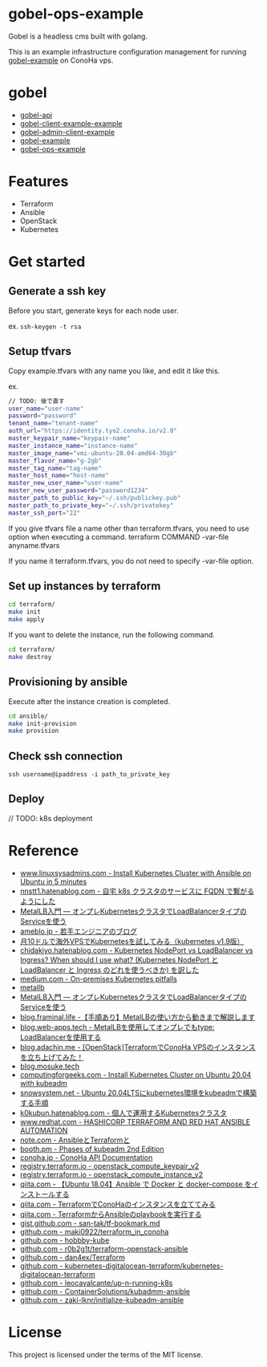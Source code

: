 # gobel-ops-example
Gobel is a headless cms built with golang.

This is an example infrastructure configuration management for running [gobel-example](https://github.com/bmf-san/gobel-example) on ConoHa vps.

# gobel
- [gobel-api](https://github.com/bmf-san/gobel-api)
- [gobel-client-example-example](https://github.com/bmf-san/gobel-client-example-example)
- [gobel-admin-client-example](https://github.com/bmf-san/gobel-admin-client-example)
- [gobel-example](https://github.com/bmf-san/gobel-example)
- [gobel-ops-example](https://github.com/bmf-san/gobel-ops-example)

# Features
- Terraform
- Ansible
- OpenStack
- Kubernetes

# Get started
## Generate a ssh key
Before you start, generate keys for each node user.

ex.
`ssh-keygen -t rsa`

## Setup tfvars
Copy example.tfvars with any name you like, and edit it like this.

ex.
```sh
// TODO: 後で直す
user_name="user-name"
password="password"
tenant_name="tenant-name"
auth_url="https://identity.tyo2.conoha.io/v2.0"
master_keypair_name="keypair-name"
master_instance_name="instance-name"
master_image_name="vmi-ubuntu-20.04-amd64-30gb"
master_flavor_name="g-2gb"
master_tag_name="tag-name"
master_host_name="host-name"
master_new_user_name="user-name"
master_new_user_password="password1234"
master_path_to_public_key="~/.ssh/publickey.pub"
master_path_to_private_key="~/.ssh/privatekey"
master_ssh_port="22"
```

If you give tfvars file a name other than terraform.tfvars, you need to use option when executing a command. terraform COMMAND -var-file anyname.tfvars

If you name it terraform.tfvars, you do not need to specify -var-file option.

## Set up instances by terraform
```sh
cd terraform/
make init
make apply
```

If you want to delete the instance, run the following command.

```sh
cd terraform/
make destroy
```

## Provisioning by ansible
Execute after the instance creation is completed.

```sh
cd ansible/
make init-provision
make provision
```

## Check ssh connection
`ssh username@ipaddress -i path_to_private_key`

## Deploy
// TODO: k8s deployment

# Reference
- [www.linuxsysadmins.com - Install Kubernetes Cluster with Ansible on Ubuntu in 5 minutes](https://www.linuxsysadmins.com/install-kubernetes-cluster-with-ansible/)
- [nnstt1.hatenablog.com - 自宅 k8s クラスタのサービスに FQDN で繋がるようにした](https://nnstt1.hatenablog.com/entry/2020/11/13/070000)
- [MetalLB入門 ― オンプレKubernetesクラスタでLoadBalancerタイプのServiceを使う](https://www.kaitoy.xyz/2020/10/31/metallb/#:~:text=MetalLB%E3%81%AF%E3%80%81%E3%81%82%E3%82%89%E3%81%8B%E3%81%98%E3%82%81%E6%8C%87%E5%AE%9A%E3%81%95%E3%82%8C,%E3%81%AE%E6%A9%9F%E5%99%A8%E3%81%AB%E5%91%A8%E7%9F%A5%E3%81%99%E3%82%8B%E3%80%82&text=MetalLB%E3%81%8CARP(IPv4)%E3%81%A8,%E3%82%92%E8%A7%A3%E6%B1%BA%E3%81%97%E3%81%A6%E3%81%8F%E3%82%8C%E3%82%8B%E3%80%82)
- [ameblo.jp - 若手エンジニアのブログ](https://ameblo.jp/bakery-diary/entry-12614040050.html)
- [月10ドルで海外VPSでKubernetesを試してみる（kubernetes v1.9版）](https://inajob.hatenablog.jp/entry/2018/02/28/%E6%9C%8810%E3%83%89%E3%83%AB%E3%81%A7%E6%B5%B7%E5%A4%96VPS%E3%81%A7Kubernetes%E3%82%92%E8%A9%A6%E3%81%97%E3%81%A6%E3%81%BF%E3%82%8B%EF%BC%88kubernetes_v1.9%E7%89%88%EF%BC%89)
- [chidakiyo.hatenablog.com - Kubernetes NodePort vs LoadBalancer vs Ingress? When should I use what? \(Kubernetes NodePort と LoadBalancer と Ingress のどれを使うべきか\) を訳した](https://chidakiyo.hatenablog.com/entry/2018/09/10/Kubernetes_NodePort_vs_LoadBalancer_vs_Ingress%3F_When_should_I_use_what%3F_\(Kubernetes_NodePort_%E3%81%A8_LoadBalancer_%E3%81%A8_Ingress_%E3%81%AE%E3%81%A9%E3%82%8C%E3%82%92%E4%BD%BF%E3%81%86)
- [medium.com - On-premises Kubernetes pitfalls](https://medium.com/makotows-blog/on-premise-kubernetes-pitfalls-2aa49e1a4c2c)
- [metallb](https://metallb.universe.tf/)
- [MetalLB入門 ― オンプレKubernetesクラスタでLoadBalancerタイプのServiceを使う](https://www.kaitoy.xyz/2020/10/31/metallb/)
- [blog.framinal.life -【手順あり】MetalLBの使い方から動きまで解説します](https://blog.framinal.life/entry/2020/04/16/022042)
- [blog.web-apps.tech - MetalLBを使用してオンプレでもtype: LoadBalancerを使用する](https://blog.web-apps.tech/type-loadbalancer_by_metallb/)
- [blog.adachin.me - [OpenStack]TerraformでConoHa VPSのインスタンスを立ち上げてみた！](https://blog.adachin.me/archives/10378)
- [blog.mosuke.tech](https://blog.mosuke.tech/entry/2019/03/26/terraform-integrated-with-ansible/)
- [computingforgeeks.com - Install Kubernetes Cluster on Ubuntu 20.04 with kubeadm](https://computingforgeeks.com/deploy-kubernetes-cluster-on-ubuntu-with-kubeadm/)
- [snowsystem.net - Ubuntu 20.04LTSにkubernetes環境をkubeadmで構築する手順](https://snowsystem.net/container/kubernetes/kubernetes-build-env/)
- [k0kubun.hatenablog.com - 個人で運用するKubernetesクラスタ](https://k0kubun.hatenablog.com/entry/kubernetes)
- [www.redhat.com - HASHICORP TERRAFORM AND RED HAT ANSIBLE AUTOMATION](https://www.redhat.com/cms/managed-files/pa-terraform-and-ansible-overview-f14774wg-201811-en.pdf)
- [note.com - AnsibleとTerraformと](https://note.com/santak/n/n22dbb35f6c01)
- [booth.pm - Phases of kubeadm 2nd Edition](https://booth.pm/ja/items/1730081)
- [conoha.jp - ConoHa API Documentation](https://www.conoha.jp/docs/)
- [registry.terraform.io - openstack_compute_keypair_v2](https://registry.terraform.io/providers/terraform-provider-openstack/openstack/latest/docs/resources/compute_keypair_v2)
- [registry.terraform.io - openstack_compute_instance_v2](https://registry.terraform.io/providers/terraform-provider-openstack/openstack/latest/docs/resources/compute_instance_v2)
- [qiita.com - 【Ubuntu 18.04】Ansible で Docker と docker-compose をインストールする](https://qiita.com/yukin01/items/dd1cfc07abefd6a13aa5)
- [qiita.com - TerraformでConoHaのインスタンスを立ててみる](https://qiita.com/kaminchu/items/d0776c381213d54a3a69)
- [qiita.com - TerraformからAnsibleのplaybookを実行する](https://qiita.com/hayaosato/items/ee0d6eabb7b3d0a22136)
- [gist.github.com - san-tak/tf-bookmark.md](https://gist.github.com/san-tak/9ef4d15eafb4c8a42af33ffa04464739)
- [github.com - maki0922/terraform_in_conoha](https://github.com/maki0922/terraform_in_conoha)
- [github.com - hobbby-kube](https://github.com/hobby-kube/provisioning)
- [github.com - r0b2g1t/terraform-openstack-ansible](https://github.com/r0b2g1t/terraform-openstack-ansible)
- [github.com - dan4ex/Terraform](https://github.com/dan4ex/Terraform)
- [github.com - kubernetes-digitalocean-terraform/kubernetes-digitalocean-terraform](https://github.com/kubernetes-digitalocean-terraform/kubernetes-digitalocean-terraform)
- [github.com - leocavalcante/up-n-running-k8s](https://github.com/leocavalcante/up-n-running-k8s)
- [github.com - ContainerSolutions/kubadmm-ansible](https://github.com/ContainerSolutions/kubadm-ansible)
- [github.com - zaki-lknr/initialize-kubeadm-ansible](https://github.com/zaki-lknr/initialize-kubeadm-ansible)

# License
This project is licensed under the terms of the MIT license.
